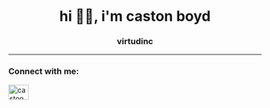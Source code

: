 <h1 align="center">hi 👋🏾, i'm caston boyd</h1>
<h3 align="center">virtudinc</h3>



----

<h3 align="left">Connect with me:</h3>
<p align="left">
<a href="https://linkedin.com/in/castonboyd" target="blank"><img align="center" src="https://raw.githubusercontent.com/rahuldkjain/github-profile-readme-generator/master/src/images/icons/Social/linked-in-alt.svg" alt="castonboyd" height="30" width="40" /></a>
</p>



